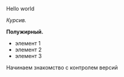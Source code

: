 Hello world

*Курсив.*

**Полужирный.**

* элемент 1
* элемент 2
* элемент 3

Начинаем знакомство с контролем версий
